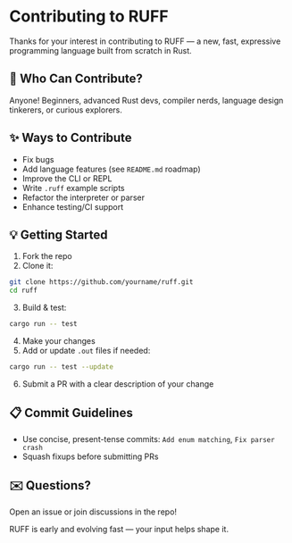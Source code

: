 # Contributing to RUFF

Thanks for your interest in contributing to RUFF — a new, fast, expressive programming language built from scratch in Rust.

## 👤 Who Can Contribute?

Anyone! Beginners, advanced Rust devs, compiler nerds, language design tinkerers, or curious explorers.

## ✨ Ways to Contribute

* Fix bugs
* Add language features (see `README.md` roadmap)
* Improve the CLI or REPL
* Write `.ruff` example scripts
* Refactor the interpreter or parser
* Enhance testing/CI support

## 💡 Getting Started

1. Fork the repo
2. Clone it:

```bash
git clone https://github.com/yourname/ruff.git
cd ruff
```
3. Build & test:

```bash
cargo run -- test
```
4. Make your changes
5. Add or update `.out` files if needed:

```bash
cargo run -- test --update
```
6. Submit a PR with a clear description of your change

## 📋 Commit Guidelines

* Use concise, present-tense commits: `Add enum matching`, `Fix parser crash`
* Squash fixups before submitting PRs

## ✉️ Questions?

Open an issue or join discussions in the repo!

RUFF is early and evolving fast — your input helps shape it.
